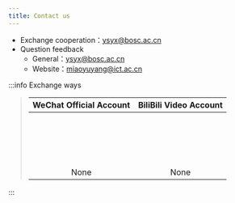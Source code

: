 ```yaml
---
title: Contact us
---
```


- Exchange cooperation：ysyx@bosc.ac.cn
- Question feedback
  - General：ysyx@bosc.ac.cn
  - Website：miaoyuyang@ict.ac.cn

:::info Exchange ways

> |                                                                          WeChat Official Account                                                                          |                                                                             BiliBili Video Account                                                                            |
> | :-----------------------------------------------------------------------------------------------------------------------------------------------------------------------: | :---------------------------------------------------------------------------------------------------------------------------------------------------------------------------: |
> | <a qrcode-container :href="qrcodeWeChat" target="_blank"><qrcode-vue :value="qrcodeWeChat" :render-as="qrcodeRenderAs" :margin="qrcodeMargin" :level="qrcodeLevel" /></a> | <a qrcode-container :href="qrcodeBiliBili" target="_blank"><qrcode-vue :value="qrcodeBiliBili" :render-as="qrcodeRenderAs" :margin="qrcodeMargin" :level="qrcodeLevel" /></a> |
> |                                                                                    None                                                                                   |                                                                                      None                                                                                     |

:::

<style lang="scss" scoped>
    [qrcode-container] {
        display: block;
        border-radius: 5px;
        overflow: hidden;
        width: 100px;
        height: 100px;
    }
</style>

<script>
    import QrcodeVue from "qrcode.vue";

    export default {
        data() {
            return {
                qrcodeRenderAs: "svg",
                qrcodeMargin: 3,
                qrcodeLevel: "L",
                qrcodeWeChat: "http://weixin.qq.com/r/VRPOytXE8h2OKZGpb0bR",
                qrcodeBiliBili: "https://space.bilibili.com/2107852263",
                qrcodeQQGroup1: "https://qm.qq.com/cgi-bin/qm/qr?k=qfzc76aZKhWiGsvvwyD0FKItOzT4oOAM&authKey=GZkf718BlVaHpRoAvWWI89nK+Mx3AF5pDmPgkhByS29A6mUzokmRaBjtCFwDRnGx&noverify=0",
                qrcodeQQGroup2: "https://qm.qq.com/cgi-bin/qm/qr?k=CpWjuhJiMhyf3vLL5d3mFKoknUPhI0-w&authKey=S1VNGrCvTn4wkwk0UQVKTZbhXBay0jHN6D4eQ7DHPuFTYoKLuyDHIAKwyHWPl3sm&noverify=0",
                qrcodeQQGroup3: "http://qm.qq.com/cgi-bin/qm/qr?_wv=1027&k=Z3w4cAQ3YMp1SGhKVEYE6_C0w2XzJEhO&authKey=3nj56P2ItNDezb9o%2FgqaOs09%2FNX0UWLSRXM41FpQ6Vua8iQRGWI%2FvNNHdRRdtTLu&noverify=0&group_code=621039593"
            }
        },
        components: {
            QrcodeVue
        }
    }
</script>
